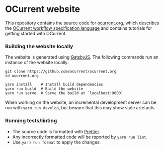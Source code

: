 # OCurrent website

This repository contains the source code for [ocurrent.org][ocurrent.org],
which describes the [OCurrent workflow specification language][ocurrent] and
contains tutorials for getting started with OCurrent.

### Building the website locally

The website is generated using [GatsbyJS][gatsby]. The following commands run an instance of the
website locally:

```shell
git clone https://github.com/ocurrent/ocurrent.org
cd ocurrent.org

yarn install    # Install build dependencies
yarn run build  # Build the website
yarn run serve  # Serve the build at `localhost:9000`
```

When working on the website, an incremental development server can be run with `yarn run develop`,
but beware that this may show stale artefacts.

### Running tests/linting

- The source code is formatted with [Prettier][prettier].
- Any incorrectly formatted code will be reported by `yarn run lint`.
- Use `yarn run format` to apply the changes.

[ocurrent]: https://github.com/ocurrent/ocurrent/
[ocurrent.org]: https://ocurrent.org/
[prettier]: https://github.com/prettier/prettier/
[gatsby]: https://www.gatsbyjs.org/

